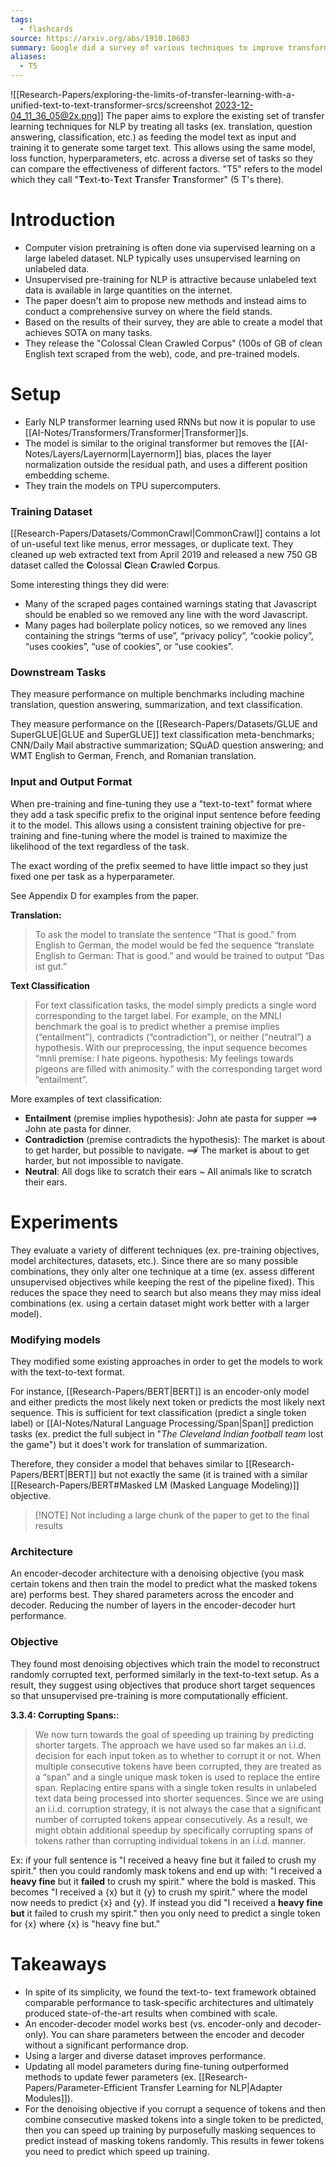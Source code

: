 ```yaml
---
tags:
  - flashcards
source: https://arxiv.org/abs/1910.10683
summary: Google did a survey of various techniques to improve transformer performance and then used the results of the survey to create a SOTA model that generalizes to many types of tasks.
aliases:
  - T5
---
```

![[Research-Papers/exploring-the-limits-of-transfer-learning-with-a-unified-text-to-text-transformer-srcs/screenshot 2023-12-04_11_36_05@2x.png]]
The paper aims to explore the existing set of transfer learning techniques for NLP by treating all tasks (ex. translation, question answering, classification, etc.) as feeding the model text as input and training it to generate some target text. This allows using the same model, loss function, hyperparameters, etc. across a diverse set of tasks so they can compare the effectiveness of different factors. "T5" refers to the model which they call "**T**ext-**t**o-**T**ext **T**ransfer **T**ransformer" (5 T's there).

# Introduction
- Computer vision pretraining is often done via supervised learning on a large labeled dataset. NLP typically uses unsupervised learning on unlabeled data.
- Unsupervised pre-training for NLP is attractive because unlabeled text data is available in large quantities on the internet.
- The paper doesn't aim to propose new methods and instead aims to conduct a comprehensive survey on where the field stands.
- Based on the results of their survey, they are able to create a model that achieves SOTA on many tasks.
- They release the "Colossal Clean Crawled Corpus" (100s of GB of clean English text scraped from the web), code, and pre-trained models.

# Setup
- Early NLP transformer learning used RNNs but now it is popular to use [[AI-Notes/Transformers/Transformer|Transformer]]s.
- The model is similar to the original transformer but removes the [[AI-Notes/Layers/Layernorm|Layernorm]] bias, places the layer normalization outside the residual path, and uses a different position embedding scheme.
- They train the models on TPU supercomputers.
### Training Dataset
[[Research-Papers/Datasets/CommonCrawl|CommonCrawl]] contains a lot of un-useful text like menus, error messages, or duplicate text. They cleaned up web extracted text from April 2019 and released a new 750 GB dataset called the **C**olossal **C**lean **C**rawled **C**orpus.

Some interesting things they did were:
- Many of the scraped pages contained warnings stating that Javascript should be enabled so we removed any line with the word Javascript.
- Many pages had boilerplate policy notices, so we removed any lines containing the strings “terms of use”, “privacy policy”, “cookie policy”, “uses cookies”, “use of cookies”, or “use cookies”.
### Downstream Tasks
They measure performance on multiple benchmarks including machine translation, question answering, summarization, and text classification.

They measure performance on the [[Research-Papers/Datasets/GLUE and SuperGLUE|GLUE and SuperGLUE]] text classification meta-benchmarks; CNN/Daily Mail abstractive summarization; SQuAD question answering; and WMT English to German, French, and Romanian translation.

### Input and Output Format
When pre-training and fine-tuning they use a "text-to-text" format where they add a task specific prefix to the original input sentence before feeding it to the model. This allows using a consistent training objective for pre-training and fine-tuning where the model is trained to maximize the likelihood of the text regardless of the task.

The exact wording of the prefix seemed to have little impact so they just fixed one per task as a hyperparameter.

See Appendix D for examples from the paper.

**Translation:**
> To ask the model to translate the sentence “That is good.” from English to German, the model would be fed the sequence “translate English to German: That is good.” and would be trained to output “Das ist gut.”

**Text Classification**
> For text classification tasks, the model simply predicts a single word corresponding to the target label. For example, on the MNLI benchmark the goal is to predict whether a premise implies (“entailment”), contradicts (“contradiction”), or neither (“neutral”) a hypothesis. With our preprocessing, the input sequence becomes “mnli premise: I hate pigeons. hypothesis: My feelings towards pigeons are filled with animosity.” with the corresponding target word “entailment”.

More examples of text classification:
- **Entailment** (premise implies hypothesis): John ate pasta for supper $\implies$ John ate pasta for dinner.
- **Contradiction** (premise contradicts the hypothesis): The market is about to get harder, but possible to navigate.	 $\not \implies$ The market is about to get harder, but not impossible to navigate.	
- **Neutral**: All dogs like to scratch their ears ~ All animals like to scratch their ears.

# Experiments
They evaluate a variety of different techniques (ex. pre-training objectives, model architectures, datasets, etc.). Since there are so many possible combinations, they only alter one technique at a time (ex. assess different unsupervised objectives while keeping the rest of the pipeline fixed). This reduces the space they need to search but also means they may miss ideal combinations (ex. using a certain dataset might work better with a larger model).

### Modifying models
They modified some existing approaches in order to get the models to work with the text-to-text format.

For instance, [[Research-Papers/BERT|BERT]] is an encoder-only model and either predicts the most likely next token or predicts the most likely next sequence. This is sufficient for text classification (predict a single token label) or [[AI-Notes/Natural Language Processing/Span|Span]] prediction tasks (ex. predict the full subject in "*The Cleveland Indian football team* lost the game") but it does't work for translation of summarization.

Therefore, they consider a model that behaves similar to [[Research-Papers/BERT|BERT]] but not exactly the same (it is trained with a similar [[Research-Papers/BERT#Masked LM (Masked Language Modeling)]] objective.

> [!NOTE] Not including a large chunk of the paper to get to the final results

### Architecture
An encoder-decoder architecture with a denoising objective (you mask certain tokens and then train the model to predict what the masked tokens are) performs best. They shared parameters across the encoder and decoder. Reducing the number of layers in the encoder-decoder hurt performance.

### Objective
They found most denoising objectives which train the model to reconstruct randomly corrupted text, performed similarly in the text-to-text setup. As a result, they suggest using objectives that produce short target sequences so that unsupervised pre-training is more computationally efficient.

**3.3.4: Corrupting Spans:**:
> We now turn towards the goal of speeding up training by predicting shorter targets. The approach we have used so far makes an i.i.d. decision for each input token as to whether to corrupt it or not. When multiple consecutive tokens have been corrupted, they are treated as a “span” and a single unique mask token is used to replace the entire span. Replacing entire spans with a single token results in unlabeled text data being processed into shorter sequences. Since we are using an i.i.d. corruption strategy, it is not always the case that a significant number of corrupted tokens appear consecutively. As a result, we might obtain additional speedup by specifically corrupting spans of tokens rather than corrupting individual tokens in an i.i.d. manner.

Ex: if your full sentence is "I received a heavy fine but it failed to crush my spirit." then you could randomly mask tokens and end up with: "I received a **heavy fine** but it **failed** to crush my spirit." where the bold is masked. This becomes "I received a {x} but it {y} to crush my spirit." where the model now needs to predict {x} and {y}. If instead you did "I received a **heavy fine** **but** it failed to crush my spirit." then you only need to predict a single token for {x} where {x} is "heavy fine but."
# Takeaways
- In spite of its simplicity, we found the text-to- text framework obtained comparable performance to task-specific architectures and ultimately produced state-of-the-art results when combined with scale.
- An encoder-decoder model works best (vs. encoder-only and decoder-only). You can share parameters between the encoder and decoder without a significant performance drop.
- Using a larger and diverse dataset improves performance.
- Updating all model parameters during fine-tuning outperformed methods to update fewer parameters (ex. [[Research-Papers/Parameter-Efficient Transfer Learning for NLP|Adapter Modules]]).
- For the denoising objective if you corrupt a sequence of tokens and then combine consecutive masked tokens into a single token to be predicted, then you can speed up training by purposefully masking sequences to predict instead of masking tokens randomly. This results in fewer tokens you need to predict which speed up training.

